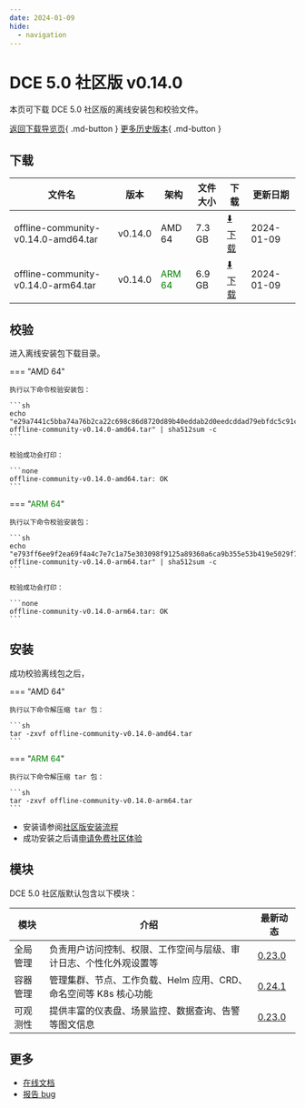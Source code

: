 ```yaml
---
date: 2024-01-09
hide:
  - navigation
---
```


# DCE 5.0 社区版 v0.14.0

本页可下载 DCE 5.0 社区版的离线安装包和校验文件。

[返回下载导览页](../index.md){ .md-button } [更多历史版本](./dce5-installer-history.md){ .md-button }

## 下载

| 文件名                      | 版本    | 架构 | 文件大小 | 下载         | 更新日期  |
| -------------------------- | ------- | --- | ------- | ---------- | -------- |
| offline-community-v0.14.0-amd64.tar | v0.14.0 | AMD 64 | 7.3 GB | [:arrow_down: 下载](https://qiniu-download-public.daocloud.io/DaoCloud_Enterprise/dce5/offline-community-v0.14.0-amd64.tar) | 2024-01-09 |
| offline-community-v0.14.0-arm64.tar | v0.14.0 | <font color="green">ARM 64</font> | 6.9 GB | [:arrow_down: 下载](https://qiniu-download-public.daocloud.io/DaoCloud_Enterprise/dce5/offline-community-v0.14.0-arm64.tar) | 2024-01-09 |

## 校验

进入离线安装包下载目录。

=== "AMD 64"

    执行以下命令校验安装包：

    ```sh
    echo "e29a7441c5bba74a76b2ca22c698c86d8720d89b40eddab2d0eedcddad79ebfdc5c91cc0b743f714102a279f26985f14e3e1691bf91d78dd617c135dcf7204ff  offline-community-v0.14.0-amd64.tar" | sha512sum -c
    ```

    校验成功会打印：

    ```none
    offline-community-v0.14.0-amd64.tar: OK
    ```

=== "<font color="green">ARM 64</font>"

    执行以下命令校验安装包：

    ```sh
    echo "e793ff6ee9f2ea69f4a4c7e7c1a75e303098f9125a89360a6ca9b355e53b419e5029f721a608aa4c83921eb047098c436288653f25b900cb8cc32989c965d466  offline-community-v0.14.0-arm64.tar" | sha512sum -c
    ```

    校验成功会打印：

    ```none
    offline-community-v0.14.0-arm64.tar: OK
    ```

## 安装

成功校验离线包之后，

=== "AMD 64"

    执行以下命令解压缩 tar 包：

    ```sh
    tar -zxvf offline-community-v0.14.0-amd64.tar
    ```

=== "<font color="green">ARM 64</font>"

    执行以下命令解压缩 tar 包：

    ```sh
    tar -zxvf offline-community-v0.14.0-arm64.tar
    ```

- 安装请参阅[社区版安装流程](../../install/community/k8s/online.md#_2)
- 成功安装之后请[申请免费社区体验](../../dce/license0.md)

## 模块

DCE 5.0 社区版默认包含以下模块：

| 模块     | 介绍            | 最新动态         |
| -------- | -------------- | -------------- |
| 全局管理 | 负责用户访问控制、权限、工作空间与层级、审计日志、个性化外观设置等 | [0.23.0](../../ghippo/intro/release-notes.md#v0230) |
| 容器管理 | 管理集群、节点、工作负载、Helm 应用、CRD、命名空间等 K8s 核心功能 | [0.24.1](../../kpanda/intro/release-notes.md#v0241) |
| 可观测性 | 提供丰富的仪表盘、场景监控、数据查询、告警等图文信息 | [0.23.0](../../insight/intro/releasenote.md#v0230) |

## 更多

- [在线文档](../../dce/index.md)
- [报告 bug](https://github.com/DaoCloud/DaoCloud-docs/issues)
